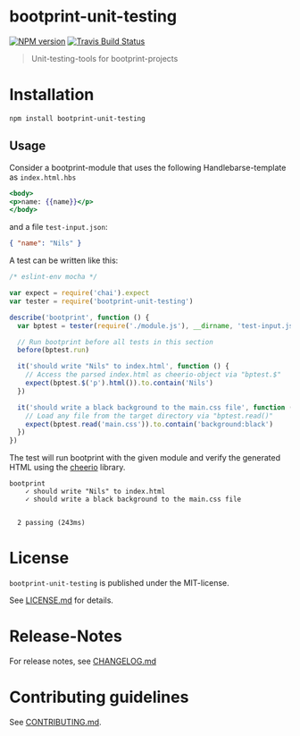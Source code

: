 # bootprint-unit-testing 

[![NPM version](https://badge.fury.io/js/bootprint-unit-testing.svg)](http://badge.fury.io/js/bootprint-unit-testing)
[![Travis Build Status](https://travis-ci.org/bootprint/bootprint-unit-testing.svg?branch=master)](https://travis-ci.org/bootprint/bootprint-unit-testing)


> Unit-testing-tools for bootprint-projects


# Installation

```
npm install bootprint-unit-testing
```

## Usage

Consider a bootprint-module that uses the following Handlebarse-template as `index.html.hbs`

```hbs
<body>
<p>name: {{name}}</p>
</body>
```


and a file `test-input.json`:

```json
{ "name": "Nils" }
```


A test can be written like this: 

```js
/* eslint-env mocha */

var expect = require('chai').expect
var tester = require('bootprint-unit-testing')

describe('bootprint', function () {
  var bptest = tester(require('./module.js'), __dirname, 'test-input.json')

  // Run bootprint before all tests in this section
  before(bptest.run)

  it('should write "Nils" to index.html', function () {
    // Access the parsed index.html as cheerio-object via "bptest.$"
    expect(bptest.$('p').html()).to.contain('Nils')
  })

  it('should write a black background to the main.css file', function () {
    // Load any file from the target directory via "bptest.read()"
    expect(bptest.read('main.css')).to.contain('background:black')
  })
})
```

The test will run bootprint with the given module and verify the generated HTML 
using the [cheerio](https://npmjs.com/package/cheerio) library.

```
bootprint
    ✓ should write "Nils" to index.html
    ✓ should write a black background to the main.css file


  2 passing (243ms)
```



# License

`bootprint-unit-testing` is published under the MIT-license.

See [LICENSE.md](LICENSE.md) for details.


# Release-Notes
 
For release notes, see [CHANGELOG.md](CHANGELOG.md)
 
# Contributing guidelines

See [CONTRIBUTING.md](CONTRIBUTING.md).